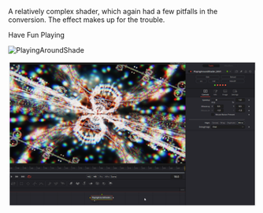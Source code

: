 

A relatively complex shader, which again had a few pitfalls in the conversion.
The effect makes up for the trouble.

Have Fun Playing

![PlayingAroundShade](https://github.com/nmbr73/Shaderfuse/assets/78935215/0cdd0d2b-c6e8-4570-ae63-4ba391bfb535)

[![Thumbnail](PlayingAroundShader_screenshot.png)](PlayingAroundShader.fuse)

